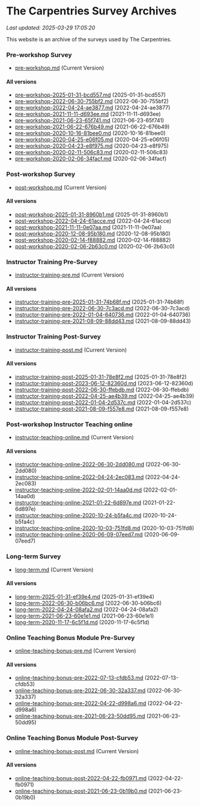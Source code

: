 # The Carpentries Survey Archives

_Last updated: 2025-03-29 17:05:20_

This website is an archive of the surveys used by The Carpentries.

### Pre-workshop Survey

  - [pre-workshop.md](./pre-workshop/pre-workshop.md) (Current Version)

#### All versions

  - [pre-workshop-2025-01-31-bcd557.md](./pre-workshop/pre-workshop-2025-01-31-bcd557.md) (2025-01-31-bcd557)
- [pre-workshop-2022-06-30-755bf2.md](./pre-workshop/pre-workshop-2022-06-30-755bf2.md) (2022-06-30-755bf2)
- [pre-workshop-2022-04-24-ae3877.md](./pre-workshop/pre-workshop-2022-04-24-ae3877.md) (2022-04-24-ae3877)
- [pre-workshop-2021-11-11-d693ee.md](./pre-workshop/pre-workshop-2021-11-11-d693ee.md) (2021-11-11-d693ee)
- [pre-workshop-2021-06-23-65f741.md](./pre-workshop/pre-workshop-2021-06-23-65f741.md) (2021-06-23-65f741)
- [pre-workshop-2021-06-22-676b49.md](./pre-workshop/pre-workshop-2021-06-22-676b49.md) (2021-06-22-676b49)
- [pre-workshop-2020-10-16-81bee0.md](./pre-workshop/pre-workshop-2020-10-16-81bee0.md) (2020-10-16-81bee0)
- [pre-workshop-2020-04-25-e06f05.md](./pre-workshop/pre-workshop-2020-04-25-e06f05.md) (2020-04-25-e06f05)
- [pre-workshop-2020-04-23-e8f975.md](./pre-workshop/pre-workshop-2020-04-23-e8f975.md) (2020-04-23-e8f975)
- [pre-workshop-2020-02-11-506c83.md](./pre-workshop/pre-workshop-2020-02-11-506c83.md) (2020-02-11-506c83)
- [pre-workshop-2020-02-06-34facf.md](./pre-workshop/pre-workshop-2020-02-06-34facf.md) (2020-02-06-34facf)

### Post-workshop Survey

  - [post-workshop.md](./post-workshop/post-workshop.md) (Current Version)

#### All versions

  - [post-workshop-2025-01-31-8960b1.md](./post-workshop/post-workshop-2025-01-31-8960b1.md) (2025-01-31-8960b1)
- [post-workshop-2022-04-24-61acce.md](./post-workshop/post-workshop-2022-04-24-61acce.md) (2022-04-24-61acce)
- [post-workshop-2021-11-11-0e07aa.md](./post-workshop/post-workshop-2021-11-11-0e07aa.md) (2021-11-11-0e07aa)
- [post-workshop-2020-12-08-95b180.md](./post-workshop/post-workshop-2020-12-08-95b180.md) (2020-12-08-95b180)
- [post-workshop-2020-02-14-f88882.md](./post-workshop/post-workshop-2020-02-14-f88882.md) (2020-02-14-f88882)
- [post-workshop-2020-02-06-2b63c0.md](./post-workshop/post-workshop-2020-02-06-2b63c0.md) (2020-02-06-2b63c0)

### Instructor Training Pre-Survey

  - [instructor-training-pre.md](./instructor-training-pre/instructor-training-pre.md) (Current Version)

#### All versions

  - [instructor-training-pre-2025-01-31-74b68f.md](./instructor-training-pre/instructor-training-pre-2025-01-31-74b68f.md) (2025-01-31-74b68f)
- [instructor-training-pre-2022-06-30-7c3acd.md](./instructor-training-pre/instructor-training-pre-2022-06-30-7c3acd.md) (2022-06-30-7c3acd)
- [instructor-training-pre-2022-01-04-640736.md](./instructor-training-pre/instructor-training-pre-2022-01-04-640736.md) (2022-01-04-640736)
- [instructor-training-pre-2021-08-09-88dd43.md](./instructor-training-pre/instructor-training-pre-2021-08-09-88dd43.md) (2021-08-09-88dd43)

### Instructor Training Post-Survey

  - [instructor-training-post.md](./instructor-training-post/instructor-training-post.md) (Current Version)

#### All versions

  - [instructor-training-post-2025-01-31-78e8f2.md](./instructor-training-post/instructor-training-post-2025-01-31-78e8f2.md) (2025-01-31-78e8f2)
- [instructor-training-post-2023-06-12-82360d.md](./instructor-training-post/instructor-training-post-2023-06-12-82360d.md) (2023-06-12-82360d)
- [instructor-training-post-2022-06-30-ffebdb.md](./instructor-training-post/instructor-training-post-2022-06-30-ffebdb.md) (2022-06-30-ffebdb)
- [instructor-training-post-2022-04-25-ae4b39.md](./instructor-training-post/instructor-training-post-2022-04-25-ae4b39.md) (2022-04-25-ae4b39)
- [instructor-training-post-2022-01-04-2d537c.md](./instructor-training-post/instructor-training-post-2022-01-04-2d537c.md) (2022-01-04-2d537c)
- [instructor-training-post-2021-08-09-f557e8.md](./instructor-training-post/instructor-training-post-2021-08-09-f557e8.md) (2021-08-09-f557e8)

### Post-workshop Instructor Teaching online

  - [instructor-teaching-online.md](./instructor-teaching-online/instructor-teaching-online.md) (Current Version)

#### All versions

  - [instructor-teaching-online-2022-06-30-2dd080.md](./instructor-teaching-online/instructor-teaching-online-2022-06-30-2dd080.md) (2022-06-30-2dd080)
- [instructor-teaching-online-2022-04-24-2ec083.md](./instructor-teaching-online/instructor-teaching-online-2022-04-24-2ec083.md) (2022-04-24-2ec083)
- [instructor-teaching-online-2022-02-01-14aa0d.md](./instructor-teaching-online/instructor-teaching-online-2022-02-01-14aa0d.md) (2022-02-01-14aa0d)
- [instructor-teaching-online-2021-01-22-6d897e.md](./instructor-teaching-online/instructor-teaching-online-2021-01-22-6d897e.md) (2021-01-22-6d897e)
- [instructor-teaching-online-2020-10-24-b5fa4c.md](./instructor-teaching-online/instructor-teaching-online-2020-10-24-b5fa4c.md) (2020-10-24-b5fa4c)
- [instructor-teaching-online-2020-10-03-751fd8.md](./instructor-teaching-online/instructor-teaching-online-2020-10-03-751fd8.md) (2020-10-03-751fd8)
- [instructor-teaching-online-2020-06-09-07eed7.md](./instructor-teaching-online/instructor-teaching-online-2020-06-09-07eed7.md) (2020-06-09-07eed7)

### Long-term Survey

  - [long-term.md](./long-term/long-term.md) (Current Version)

#### All versions

  - [long-term-2025-01-31-ef39e4.md](./long-term/long-term-2025-01-31-ef39e4.md) (2025-01-31-ef39e4)
- [long-term-2022-06-30-b06bc6.md](./long-term/long-term-2022-06-30-b06bc6.md) (2022-06-30-b06bc6)
- [long-term-2022-04-24-08afa2.md](./long-term/long-term-2022-04-24-08afa2.md) (2022-04-24-08afa2)
- [long-term-2021-06-23-60e1e1.md](./long-term/long-term-2021-06-23-60e1e1.md) (2021-06-23-60e1e1)
- [long-term-2020-11-17-6c5f1d.md](./long-term/long-term-2020-11-17-6c5f1d.md) (2020-11-17-6c5f1d)

### Online Teaching Bonus Module Pre-Survey

  - [online-teaching-bonus-pre.md](./online-teaching-bonus-pre/online-teaching-bonus-pre.md) (Current Version)

#### All versions

  - [online-teaching-bonus-pre-2022-07-13-cfdb53.md](./online-teaching-bonus-pre/online-teaching-bonus-pre-2022-07-13-cfdb53.md) (2022-07-13-cfdb53)
- [online-teaching-bonus-pre-2022-06-30-32a337.md](./online-teaching-bonus-pre/online-teaching-bonus-pre-2022-06-30-32a337.md) (2022-06-30-32a337)
- [online-teaching-bonus-pre-2022-04-22-d998a6.md](./online-teaching-bonus-pre/online-teaching-bonus-pre-2022-04-22-d998a6.md) (2022-04-22-d998a6)
- [online-teaching-bonus-pre-2021-06-23-50dd95.md](./online-teaching-bonus-pre/online-teaching-bonus-pre-2021-06-23-50dd95.md) (2021-06-23-50dd95)

### Online Teaching Bonus Module Post-Survey

  - [online-teaching-bonus-post.md](./online-teaching-bonus-post/online-teaching-bonus-post.md) (Current Version)

#### All versions

  - [online-teaching-bonus-post-2022-04-22-fb0971.md](./online-teaching-bonus-post/online-teaching-bonus-post-2022-04-22-fb0971.md) (2022-04-22-fb0971)
- [online-teaching-bonus-post-2021-06-23-0b19b0.md](./online-teaching-bonus-post/online-teaching-bonus-post-2021-06-23-0b19b0.md) (2021-06-23-0b19b0)
